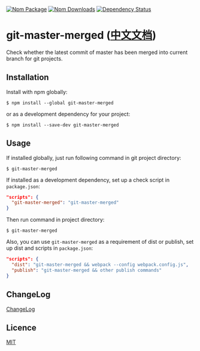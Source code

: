 [![Npm Package](https://img.shields.io/npm/v/git-master-merged.svg)](https://www.npmjs.com/package/git-master-merged)
[![Npm Downloads](https://img.shields.io/npm/dm/git-master-merged.svg)](https://www.npmjs.com/package/git-master-merged)
[![Dependency Status](https://david-dm.org/elvinn/git-master-merged.svg)](https://npmjs.org/package/git-master-merged)

# git-master-merged ([中文文档](https://github.com/elvinn/git-master-merged/blob/master/README_ZH.md))

Check whether the latest commit of master has been merged into current branch for git projects.

## Installation
Install with npm globally:

```shell
$ npm install --global git-master-merged
```

or as a development dependency for your project:

```shell
$ npm install --save-dev git-master-merged
```

## Usage
If installed globally, just run following command in git project directory:

```shell
$ git-master-merged
```

If installed as a development dependency, set up a check script in `package.json`:

``` json
"scripts": {
  "git-master-merged": "git-master-merged"
}
```

Then run command in project directory:

```shell
$ git-master-merged
```


Also, you can use `git-master-merged` as a requirement of dist or publish, set up dist and scripts in `package.json`:

``` json
"scripts": {
  "dist": "git-master-merged && webpack --config webpack.config.js",
  "publish": "git-master-merged && other publish commands"
}
```

## ChangeLog
[ChangeLog](https://github.com/elvinn/git-master-merged/blob/master/CHANGELOG.md)

## Licence
[MIT](https://github.com/elvinn/git-master-merged/blob/master/LICENSE)

